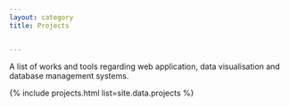 ```yaml
---
layout: category
title: Projects


---
```


<p class="message">
  <span class="padded-dropcap">A</span> list of works and tools regarding web application, data visualisation and database management systems.</p>

{% include projects.html list=site.data.projects %}

